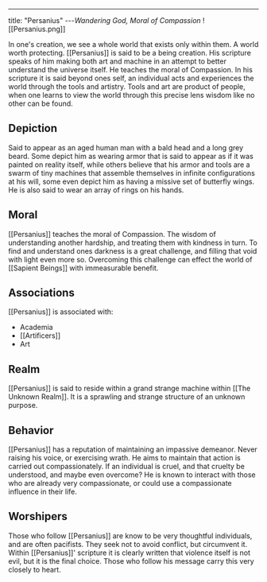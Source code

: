 ---
title: "Persanius"
---*Wandering God, Moral of Compassion*
![[Persanius.png]]

In one's creation, we see a whole world that exists only within them. A world worth protecting. [[Persanius]] is said to be a being creation. His scripture speaks of him making both art and machine in an attempt to better understand the universe itself. He teaches the moral of Compassion. In his scripture it is said beyond ones self, an individual acts and experiences the world through the tools and artistry. Tools and art are product of people, when one learns to view the world through this precise lens wisdom like no other can be found.

## Depiction
Said to appear as an aged human man with a bald head and a long grey beard. Some depict him as wearing armor that is said to appear as if it was painted on reality itself, while others believe that his armor and tools are a swarm of tiny machines that assemble themselves in infinite configurations at his will, some even depict him as having a missive set of butterfly wings. He is also said to wear an array of rings on his hands.

## Moral
[[Persanius]] teaches the moral of Compassion. The wisdom of understanding another hardship, and treating them with kindness in turn. To find and understand ones darkness is a great challenge, and filling that void with light even more so. Overcoming this challenge can effect the world of [[Sapient Beings]] with immeasurable benefit. 

## Associations
[[Persanius]] is associated with:
- Academia
- [[Artificers]]
- Art

## Realm
[[Persanius]] is said to reside within a grand strange machine within [[The Unknown Realm]]. It is a sprawling and strange structure of an unknown purpose.

## Behavior
[[Persanius]] has a reputation of maintaining an impassive demeanor. Never raising his voice, or exercising wrath. He aims to maintain that action is carried out compassionately. If an individual is cruel, and that cruelty be understood, and maybe even overcome? He is known to interact with those who are already very compassionate, or could use a compassionate influence in their life.

## Worshipers
Those who follow [[Persanius]] are know to be very thoughtful individuals, and are often pacifists. They seek not to avoid conflict, but circumvent it. Within [[Persanius]]' scripture it is clearly written that violence itself is not evil, but it is the final choice. Those who follow his message carry this very closely to heart.